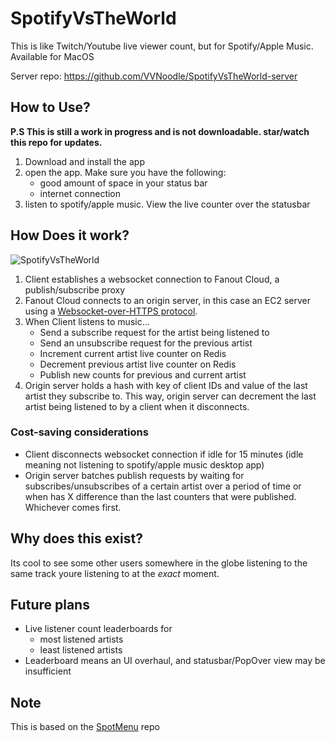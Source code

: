 # SpotifyVsTheWorld

This is like Twitch/Youtube live viewer count, but for Spotify/Apple Music. Available for MacOS

Server repo: https://github.com/VVNoodle/SpotifyVsTheWorld-server

## How to Use?

**P.S This is still a work in progress and is not downloadable. star/watch this repo for updates.**

1. Download and install the app
2. open the app. Make sure you have the following:
   - good amount of space in your status bar
   - internet connection
3. listen to spotify/apple music. View the live counter over the statusbar

## How Does it work?

![SpotifyVsTheWorld](https://i.ibb.co/Sr8R1XY/Spotify-Vs-The-World.png)

1. Client establishes a websocket connection to Fanout Cloud, a publish/subscribe proxy
2. Fanout Cloud connects to an origin server, in this case an EC2 server using a [Websocket-over-HTTPS protocol](https://docs.fanout.io/docs/websockets[Websocket-over-HTTPS).
3. When Client listens to music...
   - Send a subscribe request for the artist being listened to
   - Send an unsubscribe request for the previous artist
   - Increment current artist live counter on Redis
   - Decrement previous artist live counter on Redis
   - Publish new counts for previous and current artist
4. Origin server holds a hash with key of client IDs and value of the last artist they subscribe to. This way, origin server can decrement the last artist being listened to by a client when it disconnects.

### Cost-saving considerations

- Client disconnects websocket connection if idle for 15 minutes (idle meaning not listening to spotify/apple music desktop app)
- Origin server batches publish requests by waiting for subscribes/unsubscribes of a certain artist over a period of time or when has X difference than the last counters that were published. Whichever comes first.

## Why does this exist?

Its cool to see some other users somewhere in the globe listening to the same track youre listening to at the *exact* moment.

## Future plans

- Live listener count leaderboards for
  - most listened artists
  - least listened artists
- Leaderboard means an UI overhaul, and statusbar/PopOver view may be insufficient

## Note

This is based on the [SpotMenu](https://github.com/kmikiy/SpotMenu "SpotMenu") repo

